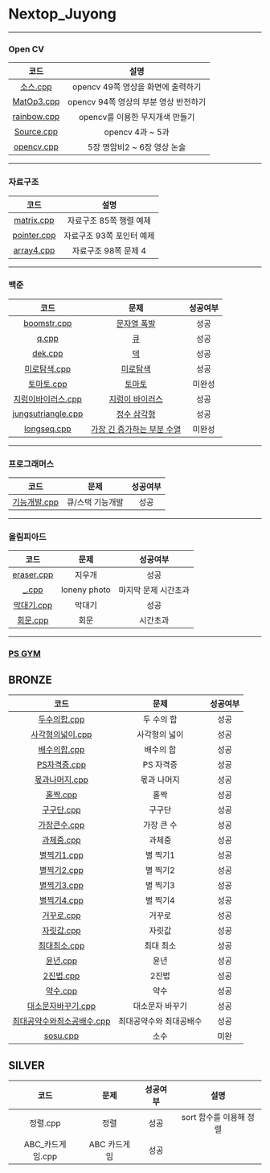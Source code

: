 # Nextop_Juyong

***

### Open CV
|코드|설명|
|:---:|:---:|
|[소스.cpp](../main/open_cv/소스.cpp)|opencv 49쪽 영상을 화면에 출력하기|
|[MatOp3.cpp](../main/open_cv/MatOp3.cpp)|opencv 94쪽 영상의 부분 영상 반전하기|
|[rainbow.cpp](../main/open_cv/rainbow.cpp)|opencv를 이용한 무지개색 만들기|
|[Source.cpp](../main/open_cv/Source.cpp)|opencv 4과 ~ 5과|
|[opencv.cpp](../main/open_cv/opencv.cpp)|5장 명암비2 ~ 6장 영상 논술|

***

### 자료구조
|코드|설명|
|:---:|:---:|
|[matrix.cpp](../main/data_structure/matrix.cpp)|자료구조 85쪽 행렬 예제|
|[pointer.cpp](../main/data_structure/pointer.cpp)|자료구조 93쪽 포인터 예제|
|[array4.cpp](../main/data_structure/array4.cpp)|자료구조 98쪽 문제 4| 

***

### 백준
|코드|문제|성공여부|
|:---:|:---:|:---:|
|[boomstr.cpp](../main/backjoon/boomstr.cpp)|[문자열 폭발](https://www.acmicpc.net/problem/9935)|성공|
|[q.cpp](../main/backjoon/q.cpp)|[큐](https://www.acmicpc.net/problem/10845)|성공|
|[dek.cpp](../main/backjoon/dek.cpp)|[덱](https://www.acmicpc.net/problem/10866)|성공|
|[미로탐색.cpp](../main/backjoon/미로탐색.cpp)|[미로탐색](https://www.acmicpc.net/problem/2178)|성공|
|[토마토.cpp](../main/backjoon/토마토.cpp)|[토마토](https://www.acmicpc.net/problem/7576)|미완성|
|[지렁이바이러스.cpp](../main/backjoon/지렁이바이러스.cpp)|[지렁이 바이러스](https://www.acmicpc.net/problem/2606)|성공|
|[jungsutriangle.cpp](../main/backjoon/jungsutriangle.cpp)|[정수 삼각형](https://www.acmicpc.net/problem/1932)|성공|
|[longseq.cpp](../main/backjoon/longseq.cpp)|[가장 긴 증가하는 부분 수열](https://www.acmicpc.net/problem/11053)|미완성|

***

### 프로그래머스
|코드|문제|성공여부|
|:---:|:---:|:---:|
|[기능개발.cpp](../main/programers/기능개발.cpp)|큐/스택 기능개발|성공|

***

### 올림피아드
|코드|문제|성공여부|
|:---:|:---:|:---:|
|[eraser.cpp](../main/olympiad/eraser.cpp)|지우개|성공|
|[_.cpp](../main/olympiad/_.cpp)|loneny photo|마지막 문제 시간초과|
|[막대기.cpp](../main/olympiad/막대기.cpp)|막대기|성공|
|[회문.cpp](../main/olympiad/회문.cpp)|회문|시간초과|

***

### [PS GYM](https://nextop.kpscoj.com)
## BRONZE
|코드|문제|성공여부|
|:---:|:---:|:---:|
|[두수의합.cpp](../main/PSGYM/두수의합.cpp)|두 수의 합|성공|
|[사각형의넓이.cpp](../main/PSGYM/사각형의넓이.cpp)|사각형의 넓이|성공|
|[배수의합.cpp](../main/PSGYM/배수의합.cpp)|배수의 합|성공|
|[PS자격증.cpp](../main/PSGYM/PS자격증.cpp)|PS 자격증|성공|
|[몫과나머지.cpp](../main/PSGYM/몫과나머지.cpp)|몫과 나머지|성공|
|[홀짝.cpp](../main/PSGYM/홀짝.cpp)|홀짝|성공|
|[구구단.cpp](../main/PSGYM/구구단.cpp)|구구단|성공|
|[가장큰수.cpp](../main/PSGYM/가장큰수.cpp)|가장 큰 수|성공|
|[과체중.cpp](../main/PSGYM/과체중.cpp)|과체중|성공|
|[별찍기1.cpp](../main/PSGYM/별찍기1.cpp)|별 찍기1|성공|
|[별찍기2.cpp](../main/PSGYM/별찍기2.cpp)|별 찍기2|성공|
|[별찍기3.cpp](../main/PSGYM/별찍기3.cpp)|별 찍기3|성공|
|[별찍기4.cpp](../main/PSGYM/별찍기4.cpp)|별 찍기4|성공|
|[거꾸로.cpp](../main/PSGYM/거꾸로.cpp)|거꾸로|성공|
|[자릿값.cpp](../main/PSGYM/자릿값.cpp)|자릿값|성공|
|[최대최소.cpp](../main/PSGYM/최대최소.cpp)|최대 최소|성공|
|[윤년.cpp](../main/PSGYM/윤년.cpp)|윤년|성공|
|[2진법.cpp](../main/PSGYM/2진법.cpp)|2진법|성공|
|[약수.cpp](../main/PSGYM/약수.cpp)|약수|성공|
|[대소문자바꾸기.cpp](../main/PSGYM/대소문자바꾸기.cpp)|대소문자 바꾸기|성공|
|[최대공약수와최소공배수.cpp](../main/PSGYM/최대공약수와최대공배수.cpp)|최대공약수와 최대공배수|성공|
|[sosu.cpp](../main/PSGYM/sosu.cpp)|소수|미완|

## SILVER
|코드|문제|성공여부|설명|
|:---:|:---:|:---:|:---:|
|정렬.cpp|정렬|성공|sort 함수를 이용해 정렬|
|ABC_카드게임.cpp|ABC 카드게임|성공||

